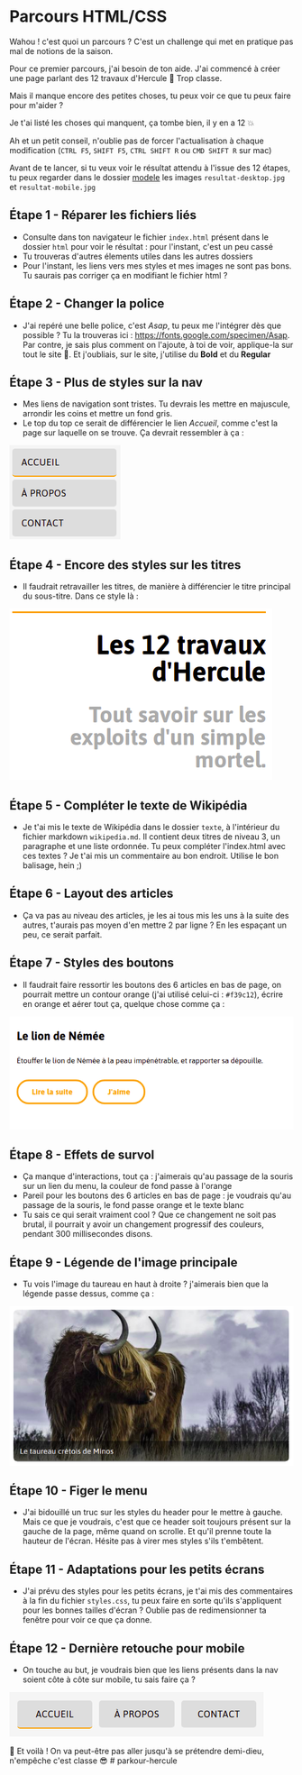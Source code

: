 # Parcours HTML/CSS

Wahou ! c'est quoi un parcours ? C'est un challenge qui met en pratique pas mal de notions de la saison.

Pour ce premier parcours, j'ai besoin de ton aide. J'ai commencé à créer une page parlant des 12 travaux d'Hercule :muscle: Trop classe.

Mais il manque encore des petites choses, tu peux voir ce que tu peux faire pour m'aider ?

Je t'ai listé les choses qui manquent, ça tombe bien, il y en a 12 :boom:

Ah et un petit conseil, n'oublie pas de forcer l'actualisation à chaque modification (`CTRL F5`, `SHIFT F5`, `CTRL SHIFT R` ou `CMD SHIFT R` sur mac)

Avant de te lancer, si tu veux voir le résultat attendu à l'issue des 12 étapes, tu peux regarder dans le dossier [modele](./modele) les images `resultat-desktop.jpg` et `resultat-mobile.jpg`

## Étape 1 - Réparer les fichiers liés
- Consulte dans ton navigateur le fichier `index.html` présent dans le dossier `html` pour voir le résultat : pour l'instant, c'est un peu cassé
- Tu trouveras d'autres élements utiles dans les autres dossiers
- Pour l'instant, les liens vers mes styles et mes images ne sont pas bons. Tu saurais pas corriger ça en modifiant le fichier html ?

## Étape 2 - Changer la police
- J'ai repéré une belle police, c'est _Asap_, tu peux me l'intégrer dès que possible ? Tu la trouveras ici : https://fonts.google.com/specimen/Asap. Par contre, je sais plus comment on l'ajoute, à toi de voir, applique-la sur tout le site :pray:. Et j'oubliais, sur le site, j'utilise du **Bold** et du **Regular**

## Étape 3 - Plus de styles sur la nav 
- Mes liens de navigation sont tristes. Tu devrais les mettre en majuscule, arrondir les coins et mettre un fond gris.
- Le top du top ce serait de différencier le lien _Accueil_, comme c'est la page sur laquelle on se trouve. Ça devrait ressembler à ça :

![Menu](modele/menu.png?raw=true)

## Étape 4 - Encore des styles sur les titres
- Il faudrait retravailler les titres, de manière à différencier le titre principal du sous-titre. Dans ce style là :

![Titres](modele/titres.png?raw=true)

## Étape 5 - Compléter le texte de Wikipédia
- Je t'ai mis le texte de Wikipédia dans le dossier `texte`, à l'intérieur du fichier markdown `wikipedia.md`. Il contient deux titres de niveau 3, un paragraphe et une liste ordonnée. Tu peux compléter l'index.html avec ces textes ? Je t'ai mis un commentaire au bon endroit. Utilise le bon balisage, hein ;)

## Étape 6 - Layout des articles
- Ça va pas au niveau des articles, je les ai tous mis les uns à la suite des autres, t'aurais pas moyen d'en mettre 2 par ligne ? En les espaçant un peu, ce serait parfait.

## Étape 7 - Styles des boutons
- Il faudrait faire ressortir les boutons des 6 articles en bas de page, on pourrait mettre un contour orange (j'ai utilisé celui-ci : `#f39c12`), écrire en orange et aérer tout ça, quelque chose comme ça :

![Styles des boutons](modele/btn.png?raw=true)

## Étape 8 - Effets de survol
- Ça manque d'interactions, tout ça : j'aimerais qu'au passage de la souris sur un lien du menu, la couleur de fond passe à l'orange
- Pareil pour les boutons des 6 articles en bas de page : je voudrais qu'au passage de la souris, le fond passe orange et le texte blanc
- Tu sais ce qui serait vraiment cool ? Que ce changement ne soit pas brutal, il pourrait y avoir un changement progressif des couleurs, pendant 300 millisecondes disons.

## Étape 9 - Légende de l'image principale
- Tu vois l'image du taureau en haut à droite ? j'aimerais bien que la légende passe dessus, comme ça :

![Légende de l'image principale](modele/taureau.png?raw=true)

## Étape 10 - Figer le menu
- J'ai bidouillé un truc sur les styles du header pour le mettre à gauche. Mais ce que je voudrais, c'est que ce header soit toujours présent sur la gauche de la page, même quand on scrolle. Et qu'il prenne toute la hauteur de l'écran. Hésite pas à virer mes styles s'ils t'embêtent.

## Étape 11 - Adaptations pour les petits écrans
- J'ai prévu des styles pour les petits écrans, je t'ai mis des commentaires à la fin du fichier `styles.css`, tu peux faire en sorte qu'ils s'appliquent pour les bonnes tailles d'écran ?
Oublie pas de redimensionner ta fenêtre pour voir ce que ça donne.

## Étape 12 - Dernière retouche pour mobile
- On touche au but, je voudrais bien que les liens présents dans la nav soient côte à côte sur mobile, tu sais faire ça ?

![Dernière retouche pour mobile](modele/nav.png?raw=true)

:tada: Et voilà ! On va peut-être pas aller jusqu'à se prétendre demi-dieu, n'empêche c'est classe :sunglasses:
#   p a r k o u r - h e r c u l e 
 
 